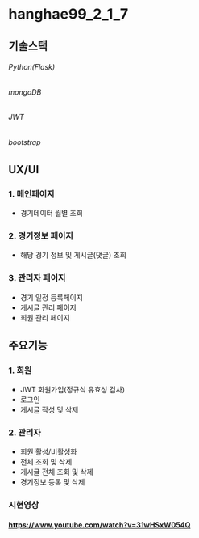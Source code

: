 # hanghae99_2_1_7

## 기술스택

###### Python(Flask)
###### mongoDB
###### JWT
###### bootstrap

## UX/UI

### 1. 메인페이지
- 경기데이터 월별 조회

### 2. 경기정보 페이지
- 해당 경기 정보 및 게시글(댓글) 조회

### 3. 관리자 페이지
- 경기 일정 등록페이지
- 게시글 관리 페이지
- 회원 관리 페이지


## 주요기능

### 1. 회원
- JWT 회원가입(정규식 유효성 검사)
- 로그인
- 게시글 작성 및 삭제

### 2. 관리자
- 회원 활성/비활성화
- 전체 조회 및 삭제
- 게시글 전체 조회 및 삭제
- 경기정보 등록 및 삭제

### 시현영상
#### https://www.youtube.com/watch?v=31wHSxW054Q

